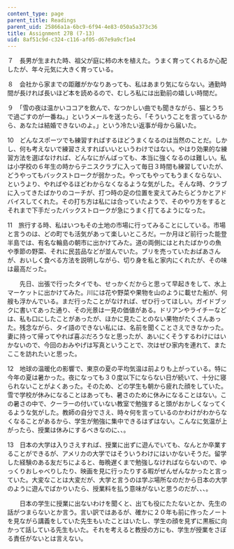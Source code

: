 ```yaml
---
content_type: page
parent_title: Readings
parent_uid: 25866a1a-6bc9-6f94-4e83-050a5a373c36
title: Assignment 27B (7-13)
uid: 8af51c9d-c324-c116-af05-d67e9a9cf1e4
---
```


７　長男が生まれた時、祖父が庭に柿の木を植えた。うまく育ってくれるか心配したが、年々元気に大きく育っている。

８　会社から家までの距離がかなりあっても、私はあまり気にならない。通勤時間が長ければ長いほど本を読めるので、むしろ私には出勤前の嬉しい時間だ。

９　「雪の夜は温かいココアを飲んで、なつかしい曲でも聞きながら、猫とうちで過ごすのが一番ね。」というメールを送ったら、「そういうことを言っているから、あなたは結婚できないのよ。」という冷たい返事が母から届いた。

10　どんなスポーツでも練習すればするほどうまくなるのは当然のことだ。しかし、何も考えないで練習さえすればいいというわけではない。やはり効果的な練習方法を選ばなければ、どんなにがんばっても、本当に強くなるのは難しい。私は小学校の６年生の時からテニスクラブに入って毎日３時間も練習していたが、どうやってもバックストロークが弱かった。やってもやってもうまくならない、というより、やればやるほどわからなくなるような気がした。そんな時、クラブに入ってきたばかりのコーチが、打つ時の足の位置を変えてみたらどうかとアドバイスしてくれた。その打ち方は私には合っていたようで、そのやり方をするとそれまで下手だったバックストロークが急にうまく打てるようになった。

11　旅行する時、私はいつもその土地の市場に行ってみることにしている。市場と言うのは、どの町でも活気があって楽しいところだ。一か月ほど前行った能登半島では、有名な輪島の朝市に出かけてみた。道の両側にはとれたばかりの魚や季節の野菜、それに民芸品などが並んでいた。ブリを売っていたおばあさんが、おいしく食べる方法を説明しながら、切り身を私と家内にくれたが、その味は最高だった。

　　先日、出張で行ったタイでも、せっかくだからと思って早起きをして、水上マーケットに出かけてみた。川には花や野菜や果物を山のように載せた船が、何艘も浮かんでいる。まだ行ったことがなければ、ぜひ行ってほしい。ガイドブックに書いてあった通り、その光景は一見の価値がある。ドリアンやライチーなどは、私も口にしたことがあったが、ほかに見たことのない果物がたくさんあった。残念ながら、タイ語のできない私には、名前を聞くことさえできなかった。妻に持って帰ってやれば喜ぶだろうなと思ったが、あいにくそうするわけにはいかないので、今回のおみやげは写真ということで、次はぜひ家内を連れて、またここを訪れたいと思った。

12　地球の温暖化の影響で、東京の夏の平均気温は前よりも上がっている。特に今年の夏は暑かった。夜になっても３０度以下にならない日が続いて、十分に寝られないことがよくあった。そのため、どの学生も朝から疲れた顔をしていた。雪で学校が休みになることはあっても、暑さのために休みになることはない。この暑さの中で、クーラーの付いていない教室で勉強すると頭がおかしくなってくるような気がした。教師の自分でさえ、時々何を言っているのかわけがわからなくなることがあるから、学生が勉強に集中できるはずはない。こんなに気温が上がったら、授業は休みにするべきなのに、、。

13　日本の大学は入りさえすれば、授業に出ずに遊んでいても、なんとか卒業することができるが、アメリカの大学ではそういうわけにはいかないそうだ。留学した経験のある友だちによると、毎晩遅くまで勉強しなければならないので、ゆっくりおしゃべりしたり、映画を見に行ったりする暇がぜんぜんなかったと言っていた。大変なことは大変だが、大学と言うのは学ぶ場所なのだから日本の大学のように遊んでばかりいたら、授業料を払う意味がないと思うのだが、、、。

　　日本の学生に授業に出ないわけを聞くと、出ても役にたたないとか、先生の話がつまらないとか言う。言い訳ではあるが、確かに２０年も前に作ったノートを見ながら講義をしていた先生もいたことはいたし、学生の顔を見ずに黒板に向かって話している先生もいた。それを考えると教授の方にも、学生が授業をさぼる責任がないとは言えない。